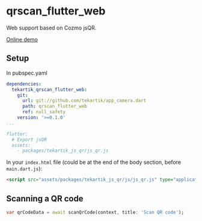 # qrscan_flutter_web

Web support based on Cozmo jsQR.

[Online demo](https://tekartik.github.io/app_camera.dart)

## Setup

In pubspec.yaml

```yaml
dependencies:
  tekartik_qrscan_flutter_web:
    git:
      url: git://github.com/tekartik/app_camera.dart
      path: qrscan_flutter_web
      ref: null_safety
    version: '>=0.1.0'
...

flutter:
  # Export jsQR
  assets:
    - packages/tekartik_js_qr/js_qr.js
```

In your `index.html` file (could be at the end of the body section, before `main.dart.js`):

```html
<script src="assets/packages/tekartik_js_qr/js/js_qr.js" type="application/javascript"></script>
```

## Scanning a QR code


```dart
var qrCodeData = await scanQrCode(context, title: 'Scan QR code');
```